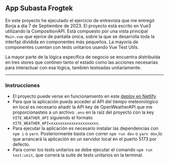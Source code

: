 ## App Subasta Frogtek

En este proyecto he ejecutado el ejercicio de entrevista que me entregó Borja a día 7 de Septiembre de 2023.
El proyecto está escrito en Vue3 utilizando la CompositionAPI. Está compuesto por una vista principal `Main.vue` que ejerce de pantalla única, sobre la que se desarrolla toda la interfaz dividida en componentes más pequeños. La mayoría de componentes cuentan con tests unitarios usando Vue Test Utils.

La mayor parte de la lógica específica de negocio se encuentra distribuida en tres stores que continen tanto el estado como las acciones necesarias para interactuar con esa lógica, también testeadas unitariamente.

---

### Instrucciones

- El proyecto puede verse en funcionamiento en este [deploy en Netlify](https://master--glowing-llama-36b683.netlify.app/)
- Para que la aplicación pueda acceder al API del tiempo meteorológico en local es necesario añadir la API key de OpenWeatherAPI que me proporcionasteis a un archivo `.env` en la raíz del proyecto con la key `VITE_WEATHER_API` siguiendo el formato `VITE_WEATHER_API=xxxxxxxxxxxxxxxxxxxxx`.
- Para ejecutar la aplicación es necesario instalar las dependencias con `npm i` o `yarn`. Posteriormente basta con correr `npm run dev` o `yarn dev`,lo que arrancará la aplicación en un servidor local en el puerto 5173 por defecto.
- Para correr los tests unitarios se debe ejecutar el comando `npm run test:unit`, que correrá la suite de tests unitarios en la terminal.
